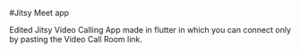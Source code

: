 #Jitsy Meet app

Edited Jitsy Video Calling App made in flutter in which you can connect only by pasting the Video Call Room link.
